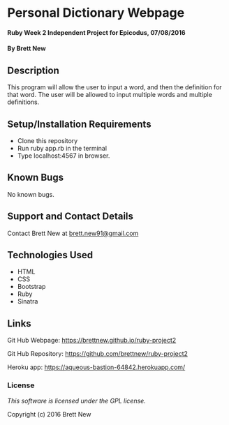 # Personal Dictionary Webpage

#### Ruby Week 2 Independent Project for Epicodus, 07/08/2016

#### By Brett New

## Description

This program will allow the user to input a word, and then the definition for that word. The user will be allowed to input multiple words and multiple definitions.

## Setup/Installation Requirements

* Clone this repository
* Run ruby app.rb in the terminal
* Type localhost:4567 in browser.

## Known Bugs

No known bugs.


## Support and Contact Details

Contact Brett New at brett.new91@gmail.com

## Technologies Used

* HTML
* CSS
* Bootstrap
* Ruby
* Sinatra

## Links

Git Hub Webpage: https://brettnew.github.io/ruby-project2

Git Hub Repository: https://github.com/brettnew/ruby-project2

Heroku app: https://aqueous-bastion-64842.herokuapp.com/

### License

*This software is licensed under the GPL license.*

Copyright (c) 2016 Brett New
